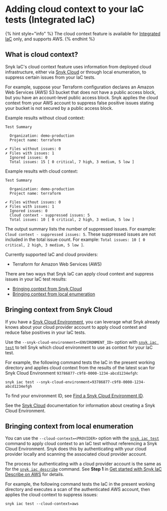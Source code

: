# Adding cloud context to your IaC tests (Integrated IaC)

{% hint style="info" %}
The cloud context feature is available for [Integrated IaC](./) only, and supports AWS.
{% endhint %}

## What is cloud context?

Snyk IaC's cloud context feature uses information from deployed cloud infrastructure, either via [Snyk Cloud](../) or through local enumeration, to suppress certain issues from your IaC tests.

For example, suppose your Terraform configuration declares an Amazon Web Services (AWS) S3 bucket that does not have a public access block, but you have an account-level public access block. Snyk applies the cloud context from your AWS account to suppress false positive issues stating your bucket is not secured by a public access block.

Example results without cloud context:

```
Test Summary

  Organization: demo-production
  Project name: terraform

✔ Files without issues: 0
✗ Files with issues: 1
  Ignored issues: 0
  Total issues: 15 [ 0 critical, 7 high, 3 medium, 5 low ]
```

Example results with cloud context:

```
Test Summary

  Organization: demo-production
  Project name: terraform

✔ Files without issues: 0
✗ Files with issues: 1
  Ignored issues: 0
  Cloud context - suppressed issues: 5
  Total issues: 10 [ 0 critical, 2 high, 3 medium, 5 low ]
```

The output summary lists the number of suppressed issues. For example: `Cloud context - suppressed issues: 5`. These suppressed issues are not included in the total issue count. For example: `Total issues: 10 [ 0 critical, 2 high, 3 medium, 5 low ]`.

Currently supported IaC and cloud providers:

* Terraform for Amazon Web Services (AWS)

There are two ways that Snyk IaC can apply cloud context and suppress issues in your IaC test results:

* [Bringing context from Snyk Cloud](adding-cloud-context-to-your-iac-test.md#bringing-context-from-a-snyk-cloud-scan)
* [Bringing context from local enumeration](adding-cloud-context-to-your-iac-test.md#bringing-context-from-a-live-scan)

## Bringing context from Snyk Cloud <a href="#bringing-context-from-a-snyk-cloud-scan" id="bringing-context-from-a-snyk-cloud-scan"></a>

If you have a [Snyk Cloud Environment](../snyk-cloud-concepts.md#environments), you can leverage what Snyk already knows about your cloud provider account to apply cloud context and reduce false positives in your IaC tests.

Use the `--snyk-cloud-environment=<ENVIRONMENT_ID>` option with [`snyk iac test`](../../../snyk-cli/commands/iac-test.md) to tell Snyk which cloud environment to use as context for your IaC test.

For example, the following command tests the IaC in the present working directory and applies cloud context from the results of the latest scan for Snyk Cloud Environment `93786877-c9f8-0000-1234-abcd1234efgh`:

```
snyk iac test --snyk-cloud-environment=93786877-c9f8-0000-1234-abcd1234efgh
```

To find your environment ID, see [Find a Snyk Cloud Environment ID](../find-a-snyk-cloud-environment-id.md).

See the [Snyk Cloud](https://docs.snyk.io/products/snyk-cloud) documentation for information about creating a Snyk Cloud Environment.

## Bringing context from local enumeration <a href="#bringing-context-from-a-live-scan" id="bringing-context-from-a-live-scan"></a>

You can use the `--cloud-context=<PROVIDER>` option with the [`snyk iac test`](../../../snyk-cli/commands/iac-test.md) command to apply cloud context to an IaC test without referencing a Snyk Cloud Environment. Snyk does this by authenticating with your cloud provider locally and scanning the associated cloud provider account.

The process for authenticating with a cloud provider account is the same as for the [`snyk iac describe`](../../../snyk-cli/commands/iac-describe.md) command. See **Step 1** in [Get started with Snyk IaC Describe on AWS](https://docs.snyk.io/products/snyk-infrastructure-as-code/detect-drift-and-manually-created-resources/get-started-with-snyk-iac-describe-on-aws#step-1-configure-aws-authentication-for-your-environment) for details.

For example, the following command tests the IaC in the present working directory and executes a scan of the authenticated AWS account, then applies the cloud context to suppress issues:

```
snyk iac test --cloud-context=aws
```
